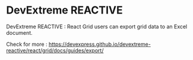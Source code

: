 # DevExtreme REACTIVE

DevExtreme REACTIVE : React Grid users can export grid data to an Excel document.

Check for more : https://devexpress.github.io/devextreme-reactive/react/grid/docs/guides/export/
